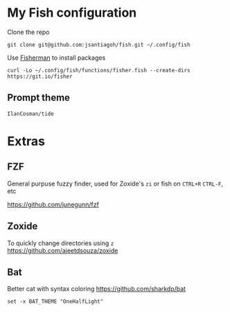 # My Fish configuration

Clone the repo

```
git clone git@github.com:jsantiagoh/fish.git ~/.config/fish
```

Use [Fisherman](https://fisherman.github.io/) to install packages

```
curl -Lo ~/.config/fish/functions/fisher.fish --create-dirs https://git.io/fisher
```

## Prompt theme

```
IlanCosman/tide
```

# Extras

## FZF
General purpuse fuzzy finder, used for Zoxide's `zi` or fish on `CTRL+R` `CTRL-F`, etc

https://github.com/junegunn/fzf

## Zoxide
To quickly change directories using `z`
https://github.com/ajeetdsouza/zoxide

## Bat
Better cat with syntax coloring
https://github.com/sharkdp/bat

`set -x BAT_THEME "OneHalfLight"`
